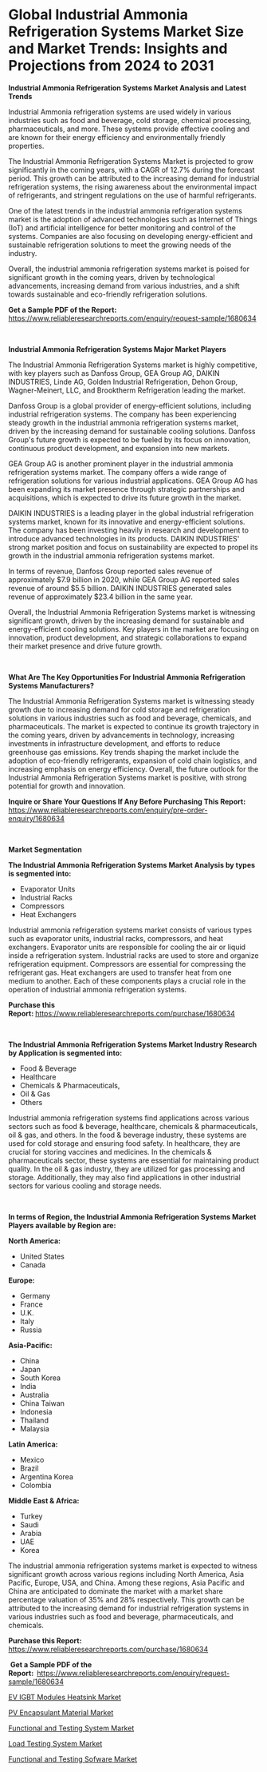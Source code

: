 <p><h1>Global Industrial Ammonia Refrigeration Systems Market Size and Market Trends: Insights and Projections from 2024 to 2031</h1></p><p><strong>Industrial Ammonia Refrigeration Systems Market Analysis and Latest Trends</strong></p>
<p><p>Industrial Ammonia refrigeration systems are used widely in various industries such as food and beverage, cold storage, chemical processing, pharmaceuticals, and more. These systems provide effective cooling and are known for their energy efficiency and environmentally friendly properties.</p><p>The Industrial Ammonia Refrigeration Systems Market is projected to grow significantly in the coming years, with a CAGR of 12.7% during the forecast period. This growth can be attributed to the increasing demand for industrial refrigeration systems, the rising awareness about the environmental impact of refrigerants, and stringent regulations on the use of harmful refrigerants.</p><p>One of the latest trends in the industrial ammonia refrigeration systems market is the adoption of advanced technologies such as Internet of Things (IoT) and artificial intelligence for better monitoring and control of the systems. Companies are also focusing on developing energy-efficient and sustainable refrigeration solutions to meet the growing needs of the industry.</p><p>Overall, the industrial ammonia refrigeration systems market is poised for significant growth in the coming years, driven by technological advancements, increasing demand from various industries, and a shift towards sustainable and eco-friendly refrigeration solutions.</p></p>
<p><strong>Get a Sample PDF of the Report:&nbsp;</strong> <a href="https://www.reliableresearchreports.com/enquiry/request-sample/1680634">https://www.reliableresearchreports.com/enquiry/request-sample/1680634</a></p>
<p>&nbsp;</p>
<p><strong>Industrial Ammonia Refrigeration Systems Major Market Players</strong></p>
<p><p>The Industrial Ammonia Refrigeration Systems market is highly competitive, with key players such as Danfoss Group, GEA Group AG, DAIKIN INDUSTRIES, Linde AG, Golden Industrial Refrigeration, Dehon Group, Wagner-Meinert, LLC, and Brooktherm Refrigeration leading the market.</p><p>Danfoss Group is a global provider of energy-efficient solutions, including industrial refrigeration systems. The company has been experiencing steady growth in the industrial ammonia refrigeration systems market, driven by the increasing demand for sustainable cooling solutions. Danfoss Group's future growth is expected to be fueled by its focus on innovation, continuous product development, and expansion into new markets.</p><p>GEA Group AG is another prominent player in the industrial ammonia refrigeration systems market. The company offers a wide range of refrigeration solutions for various industrial applications. GEA Group AG has been expanding its market presence through strategic partnerships and acquisitions, which is expected to drive its future growth in the market.</p><p>DAIKIN INDUSTRIES is a leading player in the global industrial refrigeration systems market, known for its innovative and energy-efficient solutions. The company has been investing heavily in research and development to introduce advanced technologies in its products. DAIKIN INDUSTRIES' strong market position and focus on sustainability are expected to propel its growth in the industrial ammonia refrigeration systems market.</p><p>In terms of revenue, Danfoss Group reported sales revenue of approximately $7.9 billion in 2020, while GEA Group AG reported sales revenue of around $5.5 billion. DAIKIN INDUSTRIES generated sales revenue of approximately $23.4 billion in the same year.</p><p>Overall, the Industrial Ammonia Refrigeration Systems market is witnessing significant growth, driven by the increasing demand for sustainable and energy-efficient cooling solutions. Key players in the market are focusing on innovation, product development, and strategic collaborations to expand their market presence and drive future growth.</p></p>
<p>&nbsp;</p>
<p><strong>What Are The Key Opportunities For Industrial Ammonia Refrigeration Systems Manufacturers?</strong></p>
<p><p>The Industrial Ammonia Refrigeration Systems market is witnessing steady growth due to increasing demand for cold storage and refrigeration solutions in various industries such as food and beverage, chemicals, and pharmaceuticals. The market is expected to continue its growth trajectory in the coming years, driven by advancements in technology, increasing investments in infrastructure development, and efforts to reduce greenhouse gas emissions. Key trends shaping the market include the adoption of eco-friendly refrigerants, expansion of cold chain logistics, and increasing emphasis on energy efficiency. Overall, the future outlook for the Industrial Ammonia Refrigeration Systems market is positive, with strong potential for growth and innovation.</p></p>
<p><strong>Inquire or Share Your Questions If Any Before Purchasing This Report:</strong> <a href="https://www.reliableresearchreports.com/enquiry/pre-order-enquiry/1680634">https://www.reliableresearchreports.com/enquiry/pre-order-enquiry/1680634</a></p>
<p>&nbsp;</p>
<p><strong>Market Segmentation</strong></p>
<p><strong>The Industrial Ammonia Refrigeration Systems Market Analysis by types is segmented into:</strong></p>
<p><ul><li>Evaporator Units</li><li>Industrial Racks</li><li>Compressors</li><li>Heat Exchangers</li></ul></p>
<p><p>Industrial ammonia refrigeration systems market consists of various types such as evaporator units, industrial racks, compressors, and heat exchangers. Evaporator units are responsible for cooling the air or liquid inside a refrigeration system. Industrial racks are used to store and organize refrigeration equipment. Compressors are essential for compressing the refrigerant gas. Heat exchangers are used to transfer heat from one medium to another. Each of these components plays a crucial role in the operation of industrial ammonia refrigeration systems.</p></p>
<p><strong>Purchase this Report:&nbsp;</strong><a href="https://www.reliableresearchreports.com/purchase/1680634">https://www.reliableresearchreports.com/purchase/1680634</a></p>
<p>&nbsp;</p>
<p><strong>The Industrial Ammonia Refrigeration Systems Market Industry Research by Application is segmented into:</strong></p>
<p><ul><li>Food & Beverage</li><li>Healthcare</li><li>Chemicals & Pharmaceuticals,</li><li>Oil & Gas</li><li>Others</li></ul></p>
<p><p>Industrial ammonia refrigeration systems find applications across various sectors such as food & beverage, healthcare, chemicals & pharmaceuticals, oil & gas, and others. In the food & beverage industry, these systems are used for cold storage and ensuring food safety. In healthcare, they are crucial for storing vaccines and medicines. In the chemicals & pharmaceuticals sector, these systems are essential for maintaining product quality. In the oil & gas industry, they are utilized for gas processing and storage. Additionally, they may also find applications in other industrial sectors for various cooling and storage needs.</p></p>
<p>&nbsp;</p>
<p><strong>In terms of Region, the Industrial Ammonia Refrigeration Systems Market Players available by Region are:</strong></p>
<p>
    <p> <strong> North America: </strong>
        <ul>
            <li>United States</li>
            <li>Canada</li>
        </ul>
        </p> 
    <p> <strong> Europe: </strong>
        <ul>
            <li>Germany</li>
            <li>France</li>
            <li>U.K.</li>
            <li>Italy</li>
            <li>Russia</li>
        </ul>
        </p> 
    <p> <strong> Asia-Pacific: </strong>
        <ul>
            <li>China</li>
            <li>Japan</li>
            <li>South Korea</li>
            <li>India</li>
            <li>Australia</li>
            <li>China Taiwan</li>
            <li>Indonesia</li>
            <li>Thailand</li>
            <li>Malaysia</li>
        </ul>
        </p> 
    <p> <strong> Latin America: </strong>
        <ul>
            <li>Mexico</li>
            <li>Brazil</li>
            <li>Argentina Korea</li>
            <li>Colombia</li>
        </ul>
        </p> 
    <p> <strong> Middle East & Africa: </strong>
        <ul>
            <li>Turkey</li>
            <li>Saudi</li>
            <li>Arabia</li>
            <li>UAE</li>
            <li>Korea</li>
        </ul>
    </p>
    </p>
<p><p>The industrial ammonia refrigeration systems market is expected to witness significant growth across various regions including North America, Asia Pacific, Europe, USA, and China. Among these regions, Asia Pacific and China are anticipated to dominate the market with a market share percentage valuation of 35% and 28% respectively. This growth can be attributed to the increasing demand for industrial refrigeration systems in various industries such as food and beverage, pharmaceuticals, and chemicals.</p></p>
<p><strong>Purchase this Report: </strong><a href="https://www.reliableresearchreports.com/purchase/1680634">https://www.reliableresearchreports.com/purchase/1680634</a></p>
<p>&nbsp;<strong>Get a Sample PDF of the Report:&nbsp;&nbsp;</strong><a href="https://www.reliableresearchreports.com/enquiry/request-sample/1680634">https://www.reliableresearchreports.com/enquiry/request-sample/1680634</a></p>
<p><strong></strong></p>
<p><p><a href="https://issuu.com/reportprime-2/docs/ev-igbt-modules-heatsink-market-size-2030.pptx">EV IGBT Modules Heatsink Market</a></p><p><a href="https://issuu.com/reportprime-2/docs/pv-encapsulant-material-market-size-2030.pptx">PV Encapsulant Material Market</a></p><p><a href="https://medium.com/@madisonsimmons10/functional-and-testing-system-nbsp-market-focuses-on-market-share-size-and-projected-forecast-till-43fb6ae5273e">Functional and Testing System Market</a></p><p><a href="https://medium.com/@madisonsimmons10/load-testing-system-market-insight-market-trends-growth-forecasted-from-2024-to-2031-4de2e147605b">Load Testing System Market</a></p><p><a href="https://medium.com/@madisonsimmons10/functional-and-testing-sofware-market-analysis-and-sze-forecasted-for-period-from-2024-to-2031-d70b005f6dcf">Functional and Testing Sofware Market</a></p></p>